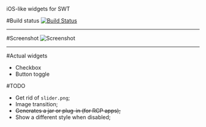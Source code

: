 ﻿iOS-like widgets for SWT

#Build status 
[![Build Status](https://secure.travis-ci.org/germantech/ios-widgets.png?branch=master)](http://travis-ci.org/germantech/ios-widgets)

<hr />

#Screenshot
![Screenshot](http://i.imgur.com/6lSlG.png)

<hr />

#Actual widgets
* Checkbox
* Button toggle

#TODO

* Get rid of `slider.png`;  
* Image transition;  
* ~~Generates a jar or plug-in (for RCP apps);~~    
* Show a different style when disabled;  